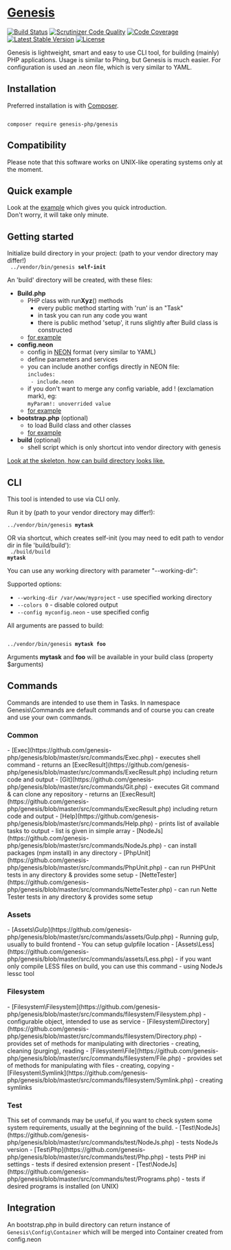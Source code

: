 [Genesis](https://github.com/genesis-php/genesis)
===================================
[![Build Status](https://travis-ci.org/genesis-php/genesis.svg?branch=master)](https://travis-ci.org/genesis-php/genesis)
[![Scrutinizer Code Quality](https://scrutinizer-ci.com/g/genesis-php/genesis/badges/quality-score.png?b=master)](https://scrutinizer-ci.com/g/genesis-php/genesis/?branch=master)
[![Code Coverage](https://scrutinizer-ci.com/g/genesis-php/genesis/badges/coverage.png?b=master)](https://scrutinizer-ci.com/g/genesis-php/genesis/?branch=master)
[![Latest Stable Version](https://poser.pugx.org/genesis-php/genesis/v/stable)](https://packagist.org/packages/genesis-php/genesis)
[![License](https://poser.pugx.org/genesis-php/genesis/license.png)](https://github.com/genesis-php/genesis/blob/master/LICENSE)

Genesis is lightweight, smart and easy to use CLI tool, for building (mainly) PHP applications.
Usage is similar to Phing, but Genesis is much easier.
For configuration is used an .neon file, which is very similar to YAML.

Installation
------------
Preferred installation is with [Composer](https://doc.nette.org/composer).

<code>
composer require genesis-php/genesis
</code>


Compatibility
------------
Please note that this software works on UNIX-like operating systems only at the moment.


Quick example
---------------
Look at the [example](https://github.com/genesis-php/example) which gives you quick introduction.<br>
Don't worry, it will take only minute.


Getting started
---------------
Initialize build directory in your project:
(path to your vendor directory may differ!)<br>
<code>
../vendor/bin/genesis <b>self-init</b>
</code>


An 'build' directory will be created, with these files:
- <b>Build.php</b>
	- PHP class with run<b>Xyz</b>() methods
		- every public method starting with 'run' is an "Task"
		- in task you can run any code you want
		- there is public method 'setup', it runs slightly after Build class is constructed
	- [for example](https://github.com/genesis-php/genesis/blob/master/src/build-dist/Build.php)
- <b>config.neon</b>
	- config in [NEON](http://ne-on.org) format (very similar to YAML)
	- define parameters and services
	- you can include another configs directly in NEON file:<br>
		<code>includes:</code><br>
		<code>  - include.neon</code>
	- if you don't want to merge any config variable, add ! (exclamation mark), eg:<br>
	<code>myParam!: unoverrided value</code>
	- [for example](https://github.com/genesis-php/genesis/blob/master/src/build-dist/config.neon)
- <b>bootstrap.php</b> (optional)
	- to load Build class and other classes
	- [for example](https://github.com/genesis-php/genesis/blob/master/src/build-dist/bootstrap.php)
- <b>build</b> (optional)
	- shell script which is only shortcut into vendor directory with genesis

[Look at the skeleton, how can build directory looks like.](https://github.com/genesis-php/genesis/tree/master/src/build-dist)



CLI
---------------
This tool is intended to use via CLI only.

Run it by (path to your vendor directory may differ!):<br>
<code>
../vendor/bin/genesis <b>mytask</b>
</code>

OR via shortcut, which creates self-init (you may need to edit path to vendor dir in file 'build/build'):<br>
<code>
./build/build <b>mytask</b>
</code>

You can use any working directory with parameter "--working-dir":

Supported options:
- <code>--working-dir /var/www/myproject</code> - use specified working directory
- <code>--colors 0</code> - disable colored output
- <code>--config myconfig.neon</code> - use specified config

All arguments are passed to build:

<code>
../vendor/bin/genesis <b>mytask</b> <b>foo</b>
</code>


Arguments <b>mytask</b> and <b>foo</b> will be available in your build class (property $arguments)


Commands
---------------
Commands are intended to use them in Tasks.
In namespace Genesis\Commands are default commands and of course you can create and use your own commands.

<h3>Common</h3>
- [Exec](https://github.com/genesis-php/genesis/blob/master/src/commands/Exec.php)
	- executes shell command
	- returns an [ExecResult](https://github.com/genesis-php/genesis/blob/master/src/commands/ExecResult.php) including return code and output
- [Git](https://github.com/genesis-php/genesis/blob/master/src/commands/Git.php)
	- executes Git command & can clone any repository
	- returns an [ExecResult](https://github.com/genesis-php/genesis/blob/master/src/commands/ExecResult.php) including return code and output
- [Help](https://github.com/genesis-php/genesis/blob/master/src/commands/Help.php)
	- prints list of available tasks to output
	- list is given in simple array
- [NodeJs](https://github.com/genesis-php/genesis/blob/master/src/commands/NodeJs.php)
	- can install packages (npm install) in any directory
- [PhpUnit](https://github.com/genesis-php/genesis/blob/master/src/commands/PhpUnit.php)
	- can run PHPUnit tests in any directory & provides some setup
- [NetteTester](https://github.com/genesis-php/genesis/blob/master/src/commands/NetteTester.php)
	- can run Nette Tester tests in any directory & provides some setup

<h3>Assets</h3>
- [Assets\Gulp](https://github.com/genesis-php/genesis/blob/master/src/commands/assets/Gulp.php)
	- Running gulp, usually to build frontend
	- You can setup gulpfile location
- [Assets\Less](https://github.com/genesis-php/genesis/blob/master/src/commands/assets/Less.php)
	- if you want only compile LESS files on build, you can use this command
	- using NodeJs lessc tool

<h3>Filesystem</h3>
- [Filesystem\Filesystem](https://github.com/genesis-php/genesis/blob/master/src/commands/filesystem/Filesystem.php)
	- configurable object, intended to use as service
- [Filesystem\Directory](https://github.com/genesis-php/genesis/blob/master/src/commands/filesystem/Directory.php)
	- provides set of methods for manipulating with directories
	- creating, cleaning (purging), reading
- [Filesystem\File](https://github.com/genesis-php/genesis/blob/master/src/commands/filesystem/File.php)
	- provides set of methods for manipulating with files
	- creating, copying
- [Filesystem\Symlink](https://github.com/genesis-php/genesis/blob/master/src/commands/filesystem/Symlink.php)
	- creating symlinks

<h3>Test</h3>
This set of commands may be useful, if you want to check system some system requirements,
usually at the beginning of the build.
- [Test\NodeJs](https://github.com/genesis-php/genesis/blob/master/src/commands/test/NodeJs.php)
	- tests NodeJs version
- [Test\Php](https://github.com/genesis-php/genesis/blob/master/src/commands/test/Php.php)
	- tests PHP ini settings
	- tests if desired extension present
- [Test\NodeJs](https://github.com/genesis-php/genesis/blob/master/src/commands/test/Programs.php)
	- tests if desired programs is installed (on UNIX)


Integration
-------------
An bootstrap.php in build directory can return instance of <code>Genesis\Config\Container</code>
which will be merged into Container created from config.neon

